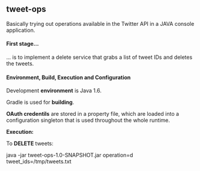 ## tweet-ops
Basically trying out operations available in the Twitter API in a JAVA console application. 

#### First stage...

... is to implement a delete service that grabs a list of tweet IDs and deletes the tweets.

#### Environment, Build, Execution and Configuration

Development <b>environment</b> is Java 1.6. 

Gradle is used for <b>building</b>. 

<b>OAuth credentils</b> are stored in a property file, which are loaded into a configuration singleton that is used throughout the whole runtime. 

<b>Execution:</b> 

To <b>DELETE</b> tweets:

java -jar tweet-ops-1.0-SNAPSHOT.jar operation=d tweet_ids=/tmp/tweets.txt


